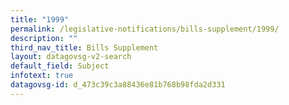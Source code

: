 ```yaml
---
title: "1999"
permalink: /legislative-notifications/bills-supplement/1999/
description: ""
third_nav_title: Bills Supplement
layout: datagovsg-v2-search
default_field: Subject
infotext: true
datagovsg-id: d_473c39c3a88436e81b768b98fda2d331
---
```

